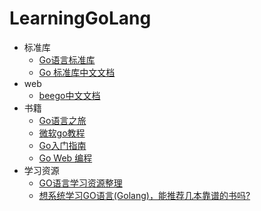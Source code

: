 # LearningGoLang

- 标准库
  - [Go语言标准库](https://books.studygolang.com/The-Golang-Standard-Library-by-Example/)
  - [Go 标准库中文文档](http://cngolib.com/)
- web
  - [beego中文文档](https://beego.me/docs/intro/)
- 书籍
  - [Go语言之旅](https://tour.go-zh.org/list)
  - [微软go教程](https://docs.microsoft.com/zh-cn/learn/paths/go-first-steps/)
  - [Go入门指南](https://github.com/unknwon/the-way-to-go_ZH_CN/blob/master/eBook/directory.md)
  - [Go Web 编程](https://astaxie.gitbooks.io/build-web-application-with-golang/content/zh/)
- 学习资源
  - [GO语言学习资源整理](https://zhuanlan.zhihu.com/p/25493806)
  - [想系统学习GO语言(Golang)，能推荐几本靠谱的书吗?](https://www.zhihu.com/question/30461290)

